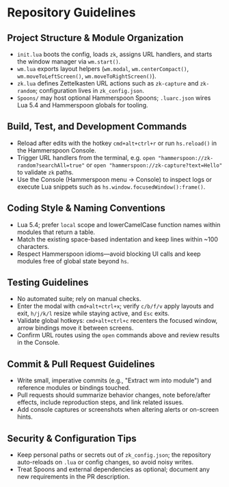 # Repository Guidelines

## Project Structure & Module Organization

- `init.lua` boots the config, loads `zk`, assigns URL handlers, and starts the window manager via `wm.start()`.
- `wm.lua` exports layout helpers (`wm.modal`, `wm.centerCompact()`, `wm.moveToLeftScreen()`, `wm.moveToRightScreen()`).
- `zk.lua` defines Zettelkasten URL actions such as `zk-capture` and `zk-random`; configuration lives in `zk_config.json`.
- `Spoons/` may host optional Hammerspoon Spoons; `.luarc.json` wires Lua 5.4 and Hammerspoon globals for tooling.

## Build, Test, and Development Commands

- Reload after edits with the hotkey `cmd+alt+ctrl+r` or run `hs.reload()` in the Hammerspoon Console.
- Trigger URL handlers from the terminal, e.g. `open "hammerspoon://zk-random?searchAll=true"` or `open "hammerspoon://zk-capture?text=Hello"` to validate `zk` paths.
- Use the Console (Hammerspoon menu → Console) to inspect logs or execute Lua snippets such as `hs.window.focusedWindow():frame()`.

## Coding Style & Naming Conventions

- Lua 5.4; prefer `local` scope and lowerCamelCase function names within modules that return a table.
- Match the existing space-based indentation and keep lines within ~100 characters.
- Respect Hammerspoon idioms—avoid blocking UI calls and keep modules free of global state beyond `hs`.

## Testing Guidelines

- No automated suite; rely on manual checks.
- Enter the modal with `cmd+alt+ctrl+x`; verify `c/b/f/v` apply layouts and exit, `h/j/k/l` resize while staying active, and `Esc` exits.
- Validate global hotkeys: `cmd+alt+ctrl+c` recenters the focused window, arrow bindings move it between screens.
- Confirm URL routes using the `open` commands above and review results in the Console.

## Commit & Pull Request Guidelines

- Write small, imperative commits (e.g., "Extract wm into module") and reference modules or bindings touched.
- Pull requests should summarize behavior changes, note before/after effects, include reproduction steps, and link related issues.
- Add console captures or screenshots when altering alerts or on-screen hints.

## Security & Configuration Tips

- Keep personal paths or secrets out of `zk_config.json`; the repository auto-reloads on `.lua` or config changes, so avoid noisy writes.
- Treat Spoons and external dependencies as optional; document any new requirements in the PR description.
